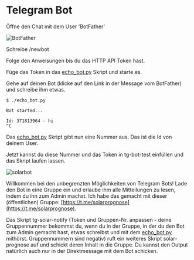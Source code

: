 # Telegram Bot

Öffne den Chat mit dem User 'BotFather'

![BotFather](https://github.com/thomhug/pv/blob/main/telegram/img/Screenshot%202023-01-21%20at%2020.59.53.png)

Schreibe /newbot

Folge den Anweisungen bis du das HTTP API Token hast.

Füge das Token in das [echo_bot.py](https://github.com/thomhug/pv/blob/main/telegram/echo_bot.py) Skript und starte es.

Gehe auf deinen Bot (klicke auf den Link in der Message vom BotFather) und schreibe ihm etwas. 

```
$ ./echo_bot.py 

Bot started...

Id: 371813964 - hi
^C
```

Das [echo_bot.py](https://github.com/thomhug/pv/blob/main/telegram/echo_bot.py) Skript gibt nun eine Nummer aus. Das ist die Id von deinem User.

Jetzt kannst du diese Nummer und das Token in tg-bot-test einfüllen und das Skript laufen lassen.

![solarbot](https://github.com/thomhug/pv/blob/main/telegram/img/Screenshot%202023-01-21%20at%2022.02.58.png)

Willkommen bei den unbegrenzten Möglichkeiten von Telegram Bots! Lade den Bot in eine Gruppe ein und erlaube ihm alle Mitteilungen zu lesen, indem du ihn zum Admin machst. Ich habe das gemacht mit dieser (öffentlichen) Gruppe: [https://t.me/solarprognose](https://t.me/solarprognose).

Das Skript tg-solar-notify (Token und Gruppen-Nr. anpassen - deine Gruppennummer bekommst du, wenn du in der Gruppe, in der du den Bot zum Admin gemacht hast, etwas schreibst und mit dem [echo_bot.py](https://github.com/thomhug/pv/blob/main/telegram/echo_bot.py) mithörst. Gruppennummern sind negativ) ruft ein weiteres Skript solar-prognose auf und schickt deren Inhalt in die Gruppe. Du kannst den Output natürlich auch nur in der Direktmessage mit dem Bot schicken.

